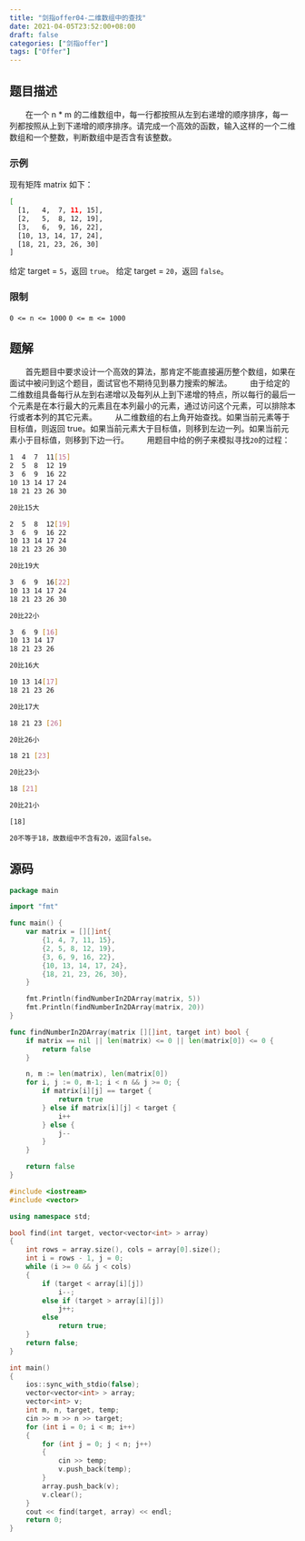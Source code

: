 ```yaml
---
title: "剑指offer04-二维数组中的查找"
date: 2021-04-05T23:52:00+08:00
draft: false
categories: ["剑指offer"]
tags: ["Offer"]
---
```



## 题目描述

　　在一个 n * m 的二维数组中，每一行都按照从左到右递增的顺序排序，每一列都按照从上到下递增的顺序排序。请完成一个高效的函数，输入这样的一个二维数组和一个整数，判断数组中是否含有该整数。

### 示例

现有矩阵 matrix 如下：

```bash
[
  [1,   4,  7, 11, 15],
  [2,   5,  8, 12, 19],
  [3,   6,  9, 16, 22],
  [10, 13, 14, 17, 24],
  [18, 21, 23, 26, 30]
]
```

给定 target = `5`，返回 `true`。
给定 target = `20`，返回 `false`。

### 限制

`0 <= n <= 1000`
`0 <= m <= 1000`

## 题解

　　首先题目中要求设计一个高效的算法，那肯定不能直接遍历整个数组，如果在面试中被问到这个题目，面试官也不期待见到暴力搜索的解法。
　　由于给定的二维数组具备每行从左到右递增以及每列从上到下递增的特点，所以每行的最后一个元素是在本行最大的元素且在本列最小的元素，通过访问这个元素，可以排除本行或者本列的其它元素。
　　从二维数组的右上角开始查找。如果当前元素等于目标值，则返回 true。如果当前元素大于目标值，则移到左边一列。如果当前元素小于目标值，则移到下边一行。
　　用题目中给的例子来模拟寻找`20`的过程：

```bash
1  4  7  11[15]
2  5  8  12 19
3  6  9  16 22
10 13 14 17 24
18 21 23 26 30

20比15大

2  5  8  12[19]
3  6  9  16 22
10 13 14 17 24
18 21 23 26 30

20比19大

3  6  9  16[22]
10 13 14 17 24
18 21 23 26 30

20比22小

3  6  9 [16]
10 13 14 17
18 21 23 26

20比16大

10 13 14[17]
18 21 23 26

20比17大

18 21 23 [26]

20比26小

18 21 [23]

20比23小

18 [21]

20比21小

[18]

20不等于18，故数组中不含有20，返回false。
```

## 源码

```go
package main

import "fmt"

func main() {
	var matrix = [][]int{
		{1, 4, 7, 11, 15},
		{2, 5, 8, 12, 19},
		{3, 6, 9, 16, 22},
		{10, 13, 14, 17, 24},
		{18, 21, 23, 26, 30},
	}

	fmt.Println(findNumberIn2DArray(matrix, 5))
	fmt.Println(findNumberIn2DArray(matrix, 20))
}

func findNumberIn2DArray(matrix [][]int, target int) bool {
	if matrix == nil || len(matrix) <= 0 || len(matrix[0]) <= 0 {
		return false
	}

	n, m := len(matrix), len(matrix[0])
	for i, j := 0, m-1; i < n && j >= 0; {
		if matrix[i][j] == target {
			return true
		} else if matrix[i][j] < target {
			i++
		} else {
			j--
		}
	}

	return false
}
```

```c++
#include <iostream>
#include <vector>

using namespace std;

bool find(int target, vector<vector<int> > array)
{
	int rows = array.size(), cols = array[0].size();
	int i = rows - 1, j = 0;
	while (i >= 0 && j < cols)
	{
		if (target < array[i][j])
			i--;
		else if (target > array[i][j])
			j++;
		else
			return true;
	}
	return false;
}

int main()
{
	ios::sync_with_stdio(false);
	vector<vector<int> > array;
	vector<int> v;
	int m, n, target, temp;
	cin >> m >> n >> target;
	for (int i = 0; i < m; i++)
	{
		for (int j = 0; j < n; j++)
		{
			cin >> temp;
			v.push_back(temp);
		}
		array.push_back(v);
		v.clear();
	}
	cout << find(target, array) << endl;
	return 0;
}
```
